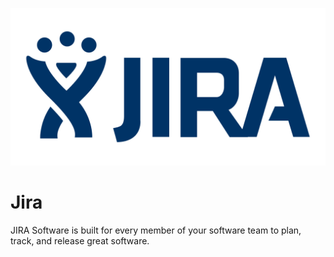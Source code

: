 ![Source Icon](thumbnail.png)
# Jira
JIRA Software is built for every member of your software team to plan, track, and release great software.
